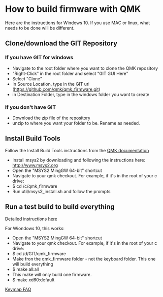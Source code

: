 # How to build firmware with QMK

Here are the instructions for Windows 10. If you use MAC or linux, what needs to be done will be different.

## Clone/download the GIT Repository
### If you have GIT for windows
- Navigate to the root folder where you want to clone the QMK repository
- "Right-Click" in the root folder and select "GIT GUI Here"
- Select "Clone"
- In Source Location, type in the GIT url (https://github.com/qmk/qmk_firmware.git)
- in Destination Folder, type in the windows folder you want to create

### If you don't have GIT
- Download the zip file of the [repository](https://github.com/qmk/qmk_firmware)
- unzip to where you want your folder to be. Rename as needed.

## Install Build Tools
Follow the Install Build Tools instructions from the [QMK documentation](https://docs.qmk.fm/getting_started_build_tools.html)
- Install msys2 by downloading and following the instructions here: http://www.msys2.org
- Open the "MSYS2 MingGW 64-bit" shortcut
- Navigate to your qmk checkout. For example, if it's in the root of your c drive:
- $ cd /c/qmk_firmware
- Run util/msys2_install.sh and follow the prompts

## Run a test build to build everything
Detailed instructions [here](https://docs.qmk.fm/getting_started_make_guide.html)

For Wiondows 10, this works:
- Open the "MSYS2 MingGW 64-bit" shortcut
- Navigate to your qmk checkout. For example, if it's in the root of your c drive:
- $ cd /d/GIT/qmk_firmware
- Make fron the qmk_firmware folder - not the keyboard folder. This one will build everything
- $ make all:all
- This make will only build one firmware.
- $ make xd60:default



[Keymap FAQ](https://docs.qmk.fm/faq_keymap.html)
